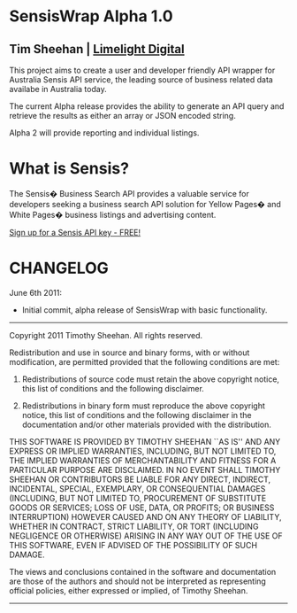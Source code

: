 SensisWrap Alpha 1.0
========

Tim Sheehan | [Limelight Digital](http://www.limelightdigital.com)
--------

This project aims to create a user and developer friendly API wrapper for Australia Sensis API service, the leading source of business related data availabe in Australia today.

The current Alpha release provides the ability to generate an API query and retrieve the results as either an array or JSON encoded string.

Alpha 2 will provide reporting and individual listings.

What is Sensis?
===================
The Sensis� Business Search API provides a valuable service for developers seeking a business search API solution for Yellow Pages� and White Pages� business listings and advertising content.

[Sign up for a Sensis API key - FREE!](http://developers.sensis.com.au)

CHANGELOG
=========

June 6th 2011:

* Initial commit, alpha release of SensisWrap with basic functionality.

-------

Copyright 2011 Timothy Sheehan. All rights reserved.

Redistribution and use in source and binary forms, with or without modification, are
permitted provided that the following conditions are met:

   1. Redistributions of source code must retain the above copyright notice, this list of
      conditions and the following disclaimer.

   2. Redistributions in binary form must reproduce the above copyright notice, this list
      of conditions and the following disclaimer in the documentation and/or other materials
      provided with the distribution.

THIS SOFTWARE IS PROVIDED BY TIMOTHY SHEEHAN ``AS IS'' AND ANY EXPRESS OR IMPLIED
WARRANTIES, INCLUDING, BUT NOT LIMITED TO, THE IMPLIED WARRANTIES OF MERCHANTABILITY AND
FITNESS FOR A PARTICULAR PURPOSE ARE DISCLAIMED. IN NO EVENT SHALL TIMOTHY SHEEHAN OR
CONTRIBUTORS BE LIABLE FOR ANY DIRECT, INDIRECT, INCIDENTAL, SPECIAL, EXEMPLARY, OR
CONSEQUENTIAL DAMAGES (INCLUDING, BUT NOT LIMITED TO, PROCUREMENT OF SUBSTITUTE GOODS OR
SERVICES; LOSS OF USE, DATA, OR PROFITS; OR BUSINESS INTERRUPTION) HOWEVER CAUSED AND ON
ANY THEORY OF LIABILITY, WHETHER IN CONTRACT, STRICT LIABILITY, OR TORT (INCLUDING
NEGLIGENCE OR OTHERWISE) ARISING IN ANY WAY OUT OF THE USE OF THIS SOFTWARE, EVEN IF
ADVISED OF THE POSSIBILITY OF SUCH DAMAGE.

The views and conclusions contained in the software and documentation are those of the
authors and should not be interpreted as representing official policies, either expressed
or implied, of Timothy Sheehan.

-------

